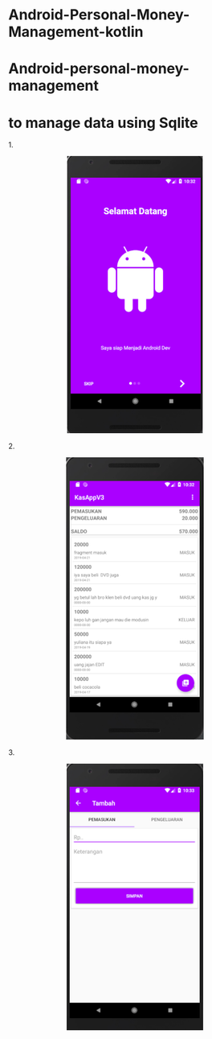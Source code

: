 # Android-Personal-Money-Management-kotlin

# Android-personal-money-management 
# to manage data using Sqlite

1.<p align="center"><img src="https://github.com/andihoerudin24/Android-personal-money-management/blob/master/1.PNG"></p>


2.<p align="center"><img src="https://github.com/andihoerudin24/Android-personal-money-management/blob/master/2.PNG"></p>


3.<p align="center"><img src="https://github.com/andihoerudin24/Android-personal-money-management/blob/master/3.PNG"></p>

